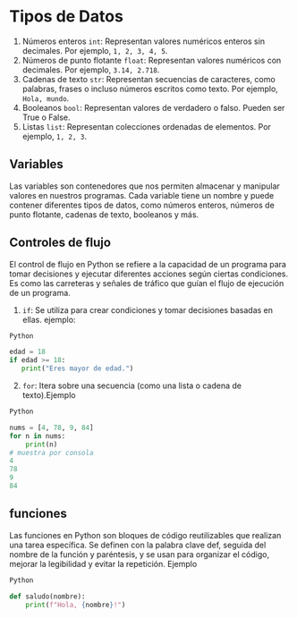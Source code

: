 # Tipos de Datos
1. Números enteros `int`: Representan valores numéricos enteros sin decimales. Por ejemplo, `1, 2, 3, 4, 5`.
2. Números de punto flotante `float`: Representan valores numéricos con decimales. Por ejemplo, `3.14, 2.718`.
3. Cadenas de texto `str`: Representan secuencias de caracteres, como palabras, frases o incluso números escritos como texto. Por ejemplo, `Hola, mundo`.
4. Booleanos `bool`: Representan valores de verdadero o falso. Pueden ser True o False.
5. Listas `list`: Representan colecciones ordenadas de elementos. Por ejemplo, `1, 2, 3`.

## Variables
 Las variables son contenedores que nos permiten almacenar y manipular valores en nuestros programas. Cada variable tiene un nombre y puede contener diferentes tipos de datos, como números enteros, números de punto flotante, cadenas de texto, booleanos y más.

## Controles de flujo
El control de flujo en Python se refiere a la capacidad de un programa para tomar decisiones y ejecutar diferentes acciones según ciertas condiciones. Es como las carreteras y señales de tráfico que guían el flujo de ejecución de un programa.

1. `if`: Se utiliza para crear condiciones y tomar decisiones basadas en ellas.
ejemplo:
 ```python 
Python

edad = 18
if edad >= 18:
    print("Eres mayor de edad.")
 ```





2. `for`: Itera sobre una secuencia (como una lista o cadena de texto).Ejemplo
```python 
Python

nums = [4, 78, 9, 84]
for n in nums:
    print(n)
# muestra por consola
4
78
9
84
 ```

## funciones

Las funciones en Python son bloques de código reutilizables que realizan una tarea específica. Se definen con la palabra clave def, seguida del nombre de la función y paréntesis, y se usan para organizar el código, mejorar la legibilidad y evitar la repetición. Ejemplo
```python
Python

def saludo(nombre):
    print(f"Hola, {nombre}!")
```




